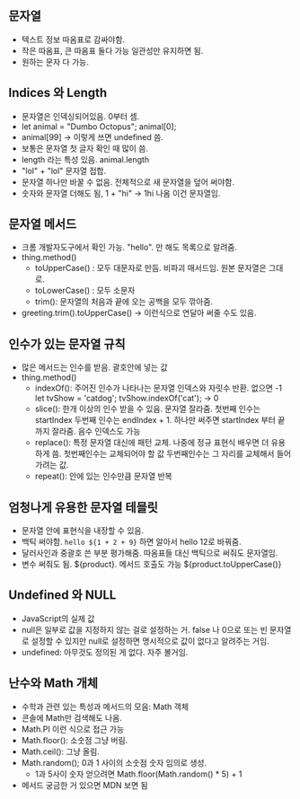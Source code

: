 ## 문자열

- 텍스트 정보 따옴표로 감싸야함.
- 작은 따옴표, 큰 따옴표 둘다 가능 일관성만 유지하면 됨.
- 원하는 문자 다 가능.

## Indices 와 Length

- 문자열은 인덱싱되어있음. 0부터 셈.
- let animal = "Dumbo Octopus"; animal[0];
- animal[99] -> 이렇게 쓰면 undefined 씀.
- 보통은 문자열 첫 글자 확인 때 많이 씀.
- length 라는 특성 있음. animal.length
- "lol" + "lol" 문자열 접합.
- 문자열 하나만 바꿀 수 없음. 전체적으로 새 문자열을 덮어 써야함.
- 숫자와 문자열 더해도 됨, 1 + "hi" -> 1hi 나옴 이건 문자열임.

## 문자열 메서드

- 크롬 개발자도구에서 확인 가능. "hello". 만 해도 목록으로 알려줌.
- thing.method()
  - toUpperCase() : 모두 대문자로 만듬. 비파괴 매서드임. 원본 문자열은 그대로.
  - toLowerCase() : 모두 소문자
  - trim(): 문자열의 처음과 끝에 오는 공백을 모두 깎아줌.
- greeting.trim().toUpperCase() -> 이런식으로 연달아 써줄 수도 있음.

## 인수가 있는 문자열 규칙

- 많은 메서드는 인수를 받음. 괄호안에 넣는 값
- thing.method()
  - indexOf(): 주어진 인수가 나타나는 문자열 인덱스와 자릿수 반환. 없으면 -1 let tvShow = 'catdog'; tvShow.indexOf('cat'); -> 0
  - slice(): 한개 이상의 인수 받을 수 있음. 문자열 잘라줌. 첫번째 인수는 startIndex 두번째 인수는 endIndex + 1. 하나만 써주면 startIndex 부터 끝까지 잘라줌. 음수 인덱스도 가능
  - replace(): 특정 문자열 대신에 패턴 교체. 나중에 정규 표현식 배우면 더 유용하게 씀. 첫번째인수는 교체되어야 할 값 두번째인수는 그 자리를 교체해서 들어가려는 값.
  - repeat(): 안에 있는 인수만큼 문자열 반복

## 엄청나게 유용한 문자열 테믈릿

- 문자열 안에 표현식을 내장할 수 있음.
- 백틱 써야함. `hello ${1 + 2 + 9}` 하면 알아서 hello 12로 바꿔줌.
- 달러사인과 중괄호 쓴 부분 평가해줌. 따옴표들 대신 백틱으로 써줘도 문자열임.
- 변수 써줘도 됨. \${product}. 메서드 호출도 가능 ${product.toUpperCase()}

## Undefined 와 NULL

- JavaScript의 실제 값
- null은 일부로 값을 지정하지 않는 걸로 설정하는 거. false 나 0으로 또는 빈 문자열로 설정할 수 있지만 null로 설정하면 명시적으로 값이 없다고 알려주는 거임.
- undefined: 아무것도 정의된 게 없다. 자주 볼거임.

## 난수와 Math 개체

- 수학과 관련 있는 특성과 메서드의 모음: Math 객체
- 콘솔에 Math만 검색해도 나옴.
- Math.PI 이런 식으로 접근 가능
- Math.floor(): 소숫점 그냥 버림.
- Math.ceil(): 그냥 올림.
- Math.random(); 0과 1 사이의 소숫점 숫자 임의로 생성.
  - 1과 5사이 숫자 얻으려면 Math.floor(Math.random() \* 5) + 1
- 메서드 궁금한 거 있으면 MDN 보면 됨
